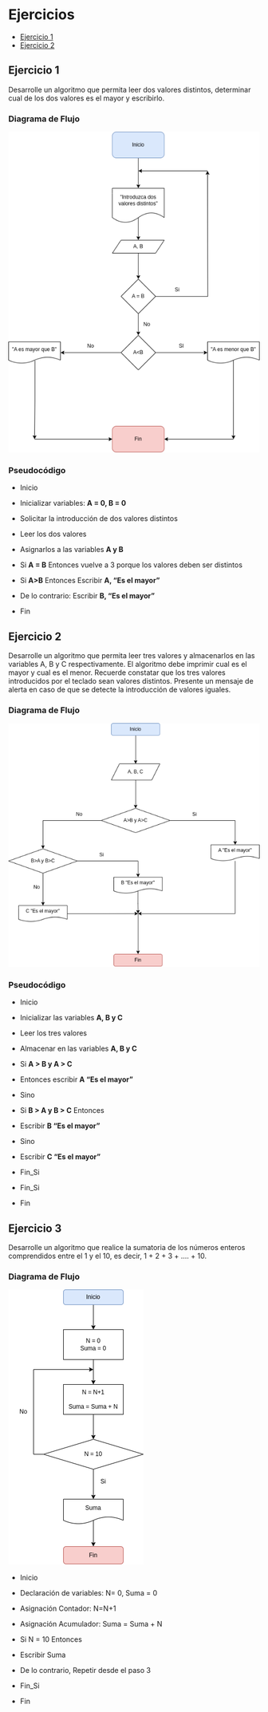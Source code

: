 <div aling="justify">

# Ejercicios

- [Ejercicio 1](#ejercicio1)
- [Ejercicio 2](#ejercicio2)

## Ejercicio 1 <a name="ejercicio1"></a>

Desarrolle un algoritmo que permita leer dos valores distintos, determinar cual de los dos valores es el
mayor y escribirlo.

### Diagrama de Flujo

<img src="img/Diagramas-flujo-Ej1a.drawio.png">

### Pseudocódigo

- Inicio

- Inicializar variables: __A = 0, B = 0__

- Solicitar la introducción de dos valores distintos

- Leer los dos valores

- Asignarlos a las variables __A y B__

- Si __A = B__ Entonces vuelve a 3 porque los valores deben ser distintos

- Si __A>B__ Entonces Escribir __A, “Es el mayor”__

- De lo contrario: Escribir __B, “Es el mayor”__

- Fin

## Ejercicio 2 <a name="ejercicio2"></a>

Desarrolle un algoritmo que permita leer tres valores y almacenarlos en las variables A, B y C respectivamente. El algoritmo debe imprimir cual es el mayor y cual es el menor. Recuerde constatar que los tres valores introducidos por el teclado sean valores distintos. Presente un mensaje de alerta en caso de que se detecte la introducción de valores iguales.

### Diagrama de Flujo

<img src="img/Diagramas-flujo-Ej2.drawio.png">

### Pseudocódigo

- Inicio

- Inicializar las variables __A, B y C__

- Leer los tres valores

- Almacenar en las variables __A, B y C__

- Si __A > B y A > C__ 

- Entonces escribir __A “Es el mayor”__

- Sino

- Si __B > A y B > C__ Entonces

- Escribir __B “Es el mayor”__

- Sino

- Escribir __C “Es el mayor”__

- Fin_Si

- Fin_Si

- Fin

## Ejercicio 3 <a name="ejercicio3"></a>

Desarrolle un algoritmo que realice la sumatoria de los números enteros comprendidos entre el 1 y el 10, es decir, 1 + 2 + 3 + .... + 10.

### Diagrama de Flujo
<img src="img/Diagrama-flujo-Ej3.drawio.png">

- Inicio

- Declaración de variables: N= 0, Suma = 0

- Asignación Contador: N=N+1

- Asignación Acumulador: Suma = Suma + N

- Si N = 10 Entonces

- Escribir Suma

- De lo contrario, Repetir desde el paso 3

- Fin_Si

- Fin



</div>